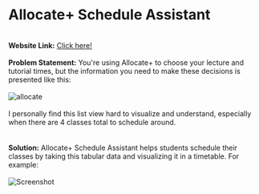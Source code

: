 # Allocate+ Schedule Assistant
\
**Website Link:** [Click here!](https://aps-x.github.io/allocate-schedule-assistant/index.html)
\
\
**Problem Statement:** You're using Allocate+ to choose your lecture and tutorial times, but the information you need to make these decisions is presented like this:
\
\
![allocate](https://github.com/Aps-x/Powerhouse-Retro-Computers/assets/113870480/5a05d8e5-9be0-4d80-a03b-4cd37337c2c2)
\
\
I personally find this list view hard to visualize and understand, especially when there are 4 classes total to schedule around.
\
\
\
**Solution:** Allocate+ Schedule Assistant helps students schedule their classes by taking this tabular data and visualizing it in a timetable. For example:
\
\
![Screenshot](https://github.com/Aps-x/allocate-schedule-assistant/assets/113870480/cb99db9d-8332-4d9b-b983-c808c57f1c60)
